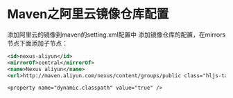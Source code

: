 # Maven之阿里云镜像仓库配置
添加阿里云的镜像到maven的setting.xml配置中
添加镜像仓库的配置，在mirrors节点下面添加子节点：
```xml
<id>nexus-aliyun</id>
<mirrorOf>central</mirrorOf>
<name>Nexus aliyun</name>
<url>http://maven.aliyun.com/nexus/content/groups/public class="hljs-tag"></url>
```


`<property name="dynamic.classpath" value="true" />`